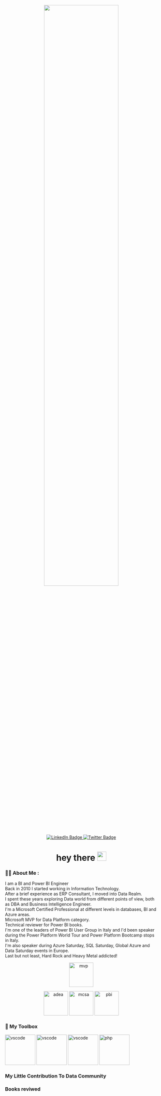 <div id="header" align="center">
  <img src="https://user-images.githubusercontent.com/57228476/231516992-3fba7353-5e3c-43d2-b7e1-ac3536f21594.png" width="70%"/>
  <div id="badges">
    <a href="https://www.linkedin.com/in/riccardo-perico/">
      <img src="https://img.shields.io/badge/LinkedIn-blue?style=for-the-badge&logo=linkedin&logoColor=white" alt="LinkedIn Badge"/>
    </a>
    <a href="https://mobile.twitter.com/R1k91">
      <img src="https://img.shields.io/badge/Twitter-blue?style=for-the-badge&logo=twitter&logoColor=white" alt="Twitter Badge"/>
    </a>
  </div>
      <a>
        <img src="https://komarev.com/ghpvc/?username=r1k91&style=flat-square&color=blue" alt=""/>
      </a>
     <h1>
    hey there
    <img src="https://media.giphy.com/media/hvRJCLFzcasrR4ia7z/giphy.gif" width="30px"/>
  </h1>
</div>
  

### :man_technologist: About Me :
<p>
I am a BI and Power BI Engineer<br>
Back in 2010 I started working in Information Technology.<br>
After a brief experience as ERP Consultant, I moved into Data Realm.<br>
I spent these years exploring Data world from different points of view, both as DBA and Business Intelligence Engineer.<br>
I'm a Microsoft Certified Professional at different levels in databases, BI and Azure areas.<br>
Microsoft MVP for Data Platform category.<br>
Technical reviewer for Power BI books.<br>
I'm one of the leaders of Power BI User Group in Italy and I'd been speaker during the Power Platform World Tour and Power Platform Bootcamp stops in Italy.<br>
I'm also speaker during Azure Saturday, SQL Saturday, Global Azure and Data Saturday events in Europe.<br>
Last but not least, Hard Rock and Heavy Metal addicted!<br>
</p>
<p align="center">
  <img src="https://user-images.githubusercontent.com/57228476/232088770-01ecfa64-f2d7-4475-988e-d1ff300a1f89.png" alt="mvp" height="80"/>
<p>
<p align="center">
  <img src="https://user-images.githubusercontent.com/57228476/232090109-9fd0094e-099e-4b7f-aad3-041879b3ebe5.png" alt="adea" height="80"/>
   <img src="https://user-images.githubusercontent.com/57228476/232090446-70a0558f-2e5d-4f7f-b219-afa281b055c5.png" alt="mcsa" height="80"/>
  <img src="https://user-images.githubusercontent.com/57228476/232089654-664a33cc-9c16-41f1-ae7b-e29d2b282eb0.png" alt="pbi" height="80"/>
</p>

### 🚀 My Toolbox
<p align="left">
  <img src="https://cdn.jsdelivr.net/gh/devicons/devicon/icons/vscode/vscode-original.svg" alt="vscode"  height="100"/>
  <img src="https://cdn.jsdelivr.net/gh/devicons/devicon/icons/visualstudio/visualstudio-plain.svg" alt="vscode"  height="100"/>
  <img src="https://cdn.jsdelivr.net/gh/devicons/devicon/icons/azure/azure-original.svg" alt="vscode"  height="100"/>
  <img src="https://user-images.githubusercontent.com/57228476/232098008-ff273167-5813-4a6b-a383-4596e8359e6f.png" alt="php"  height="100" />
</p>

### My Little Contribution To Data Community

### Books reviwed


<!--
**R1k91/R1k91** is a ✨ _special_ ✨ repository because its `README.md` (this file) appears on your GitHub profile.

Here are some ideas to get you started:

- 🔭 I’m currently working on ...
- 🌱 I’m currently learning ...
- 👯 I’m looking to collaborate on ...
- 🤔 I’m looking for help with ...
- 💬 Ask me about ...
- 📫 How to reach me: ...
- 😄 Pronouns: ...
- ⚡ Fun fact: ...
-->

